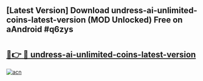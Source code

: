 ## [Latest Version] Download undress-ai-unlimited-coins-latest-version (MOD Unlocked) Free on aAndroid #q6zys

# <h2><a href="https://bedroomkl.my?title=undress-ai-unlimited-coins-latest-version&ref=20M">🔗👉 🔴 undress-ai-unlimited-coins-latest-version</a></h2>

[![acn](https://github.com/user-attachments/assets/0f9c940e-d8b0-45ae-aac7-cd30a18b3e1c)](https://bedroomkl.my?title=undress-ai-unlimited-coins-latest-version&ref=20M)

